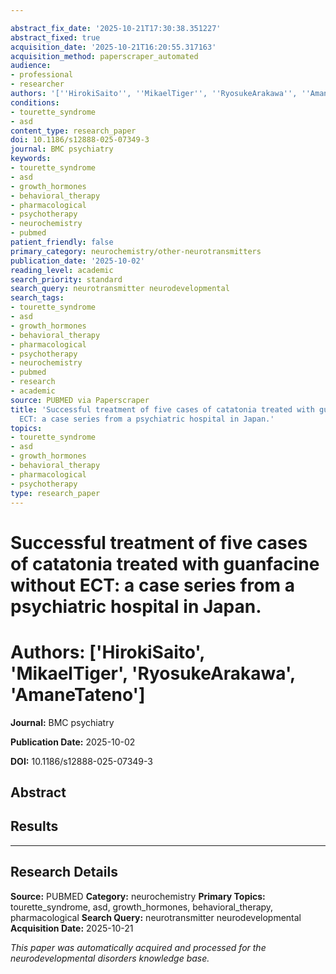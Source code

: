 ```yaml
---

abstract_fix_date: '2025-10-21T17:30:38.351227'
abstract_fixed: true
acquisition_date: '2025-10-21T16:20:55.317163'
acquisition_method: paperscraper_automated
audience:
- professional
- researcher
authors: '[''HirokiSaito'', ''MikaelTiger'', ''RyosukeArakawa'', ''AmaneTateno'']'
conditions:
- tourette_syndrome
- asd
content_type: research_paper
doi: 10.1186/s12888-025-07349-3
journal: BMC psychiatry
keywords:
- tourette_syndrome
- asd
- growth_hormones
- behavioral_therapy
- pharmacological
- psychotherapy
- neurochemistry
- pubmed
patient_friendly: false
primary_category: neurochemistry/other-neurotransmitters
publication_date: '2025-10-02'
reading_level: academic
search_priority: standard
search_query: neurotransmitter neurodevelopmental
search_tags:
- tourette_syndrome
- asd
- growth_hormones
- behavioral_therapy
- pharmacological
- psychotherapy
- neurochemistry
- pubmed
- research
- academic
source: PUBMED via Paperscraper
title: 'Successful treatment of five cases of catatonia treated with guanfacine without
  ECT: a case series from a psychiatric hospital in Japan.'
topics:
- tourette_syndrome
- asd
- growth_hormones
- behavioral_therapy
- pharmacological
- psychotherapy
type: research_paper
---
```




# Successful treatment of five cases of catatonia treated with guanfacine without ECT: a case series from a psychiatric hospital in Japan.

# **Authors:** ['HirokiSaito', 'MikaelTiger', 'RyosukeArakawa', 'AmaneTateno']

**Journal:** BMC psychiatry

**Publication Date:** 2025-10-02

**DOI:** 10.1186/s12888-025-07349-3

## Abstract

## Results

---

## Research Details

**Source:** PUBMED
**Category:** neurochemistry
**Primary Topics:** tourette_syndrome, asd, growth_hormones, behavioral_therapy, pharmacological
**Search Query:** neurotransmitter neurodevelopmental
**Acquisition Date:** 2025-10-21

*This paper was automatically acquired and processed for the neurodevelopmental disorders knowledge base.*
